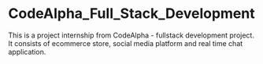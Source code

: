 # CodeAlpha_Full_Stack_Development
This is a project internship from CodeAlpha - fullstack development project. It consists of ecommerce store, social media platform and real time chat application.
